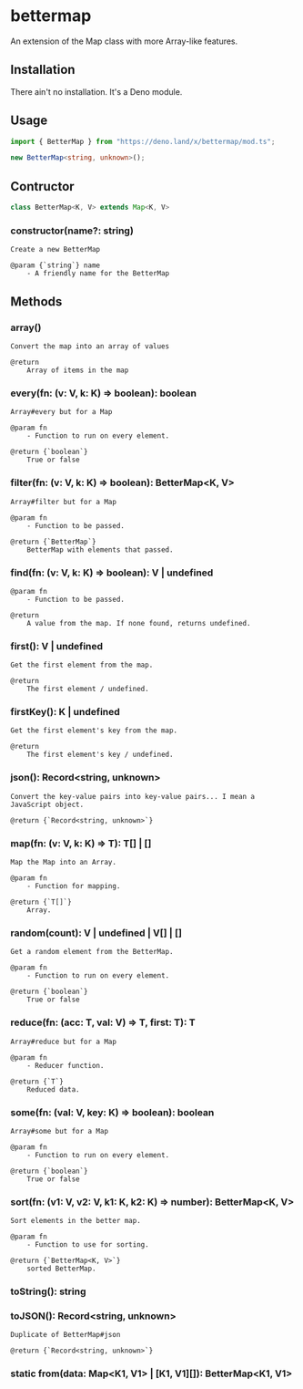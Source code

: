 # bettermap

An extension of the Map class with more Array-like features.

## Installation

There ain't no installation. It's a Deno module.

## Usage

```ts
import { BetterMap } from "https://deno.land/x/bettermap/mod.ts";

new BetterMap<string, unknown>();
```

## Contructor

```ts
class BetterMap<K, V> extends Map<K, V>
```

### constructor(name?: string)

    Create a new BetterMap

    @param {`string`} name
        - A friendly name for the BetterMap

## Methods

### array()

    Convert the map into an array of values

    @return
        Array of items in the map

### every(fn: (v: V, k: K) => boolean): boolean

    Array#every but for a Map

    @param fn
        - Function to run on every element.

    @return {`boolean`}
        True or false

### filter(fn: (v: V, k: K) => boolean): BetterMap<K, V>

    Array#filter but for a Map

    @param fn
        - Function to be passed.

    @return {`BetterMap`}
        BetterMap with elements that passed.

### find(fn: (v: V, k: K) => boolean): V | undefined

    @param fn
        - Function to be passed.

    @return
        A value from the map. If none found, returns undefined.

### first(): V | undefined

    Get the first element from the map.

    @return
        The first element / undefined.

### firstKey(): K | undefined

    Get the first element's key from the map.

    @return
        The first element's key / undefined.

### json(): Record<string, unknown>

    Convert the key-value pairs into key-value pairs... I mean a JavaScript object.

    @return {`Record<string, unknown>`}

### map(fn: (v: V, k: K) => T): T[] | []

    Map the Map into an Array.

    @param fn
        - Function for mapping.

    @return {`T[]`}
        Array.

### random(count): V | undefined | V[] | []

    Get a random element from the BetterMap.

    @param fn
        - Function to run on every element.

    @return {`boolean`}
        True or false

### reduce(fn: (acc: T, val: V) => T, first: T): T

    Array#reduce but for a Map

    @param fn
        - Reducer function.

    @return {`T`}
        Reduced data.

### some(fn: (val: V, key: K) => boolean): boolean

    Array#some but for a Map

    @param fn
        - Function to run on every element.

    @return {`boolean`}
        True or false

### sort(fn: (v1: V, v2: V, k1: K, k2: K) => number): BetterMap<K, V>

    Sort elements in the better map.

    @param fn
        - Function to use for sorting.

    @return {`BetterMap<K, V>`}
        sorted BetterMap.

### toString(): string

### toJSON(): Record<string, unknown>

    Duplicate of BetterMap#json

    @return {`Record<string, unknown>`}

### static from(data: Map<K1, V1> | [K1, V1][]): BetterMap<K1, V1>
